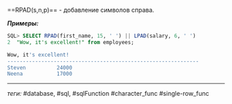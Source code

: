 ==RPAD(s,n,p)== - добавление символов справа.    

***Примеры:***
```sql
SQL> SELECT RPAD(first_name, 15, ' ') || LPAD(salary, 6, ' ')
2  "Wow, it's excellent!" from employees;

Wow, it's excellent!
--------------------------------------------------------------
Steven          24000
Neena           17000
```
---
*теги:* #database, #sql, #sqlFunction #character_func #single-row_func 